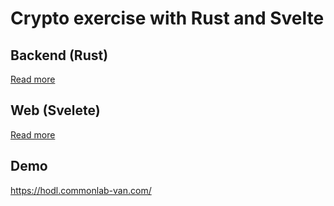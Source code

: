 # Crypto exercise with Rust and Svelte

## Backend (Rust)

[Read more](./backend/README.md)

## Web (Svelete)

[Read more](./web/README.md)

## Demo

https://hodl.commonlab-van.com/

